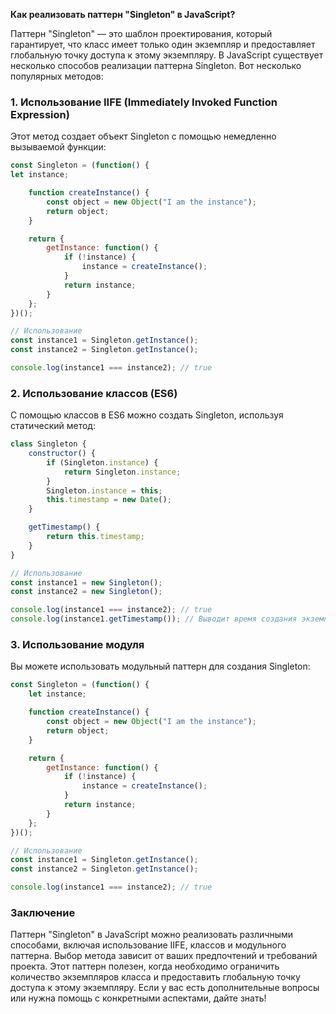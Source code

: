 **Как реализовать паттерн "Singleton" в JavaScript?**

Паттерн "Singleton" — это шаблон проектирования, который гарантирует, что класс имеет только один экземпляр и предоставляет глобальную точку доступа к этому экземпляру. В JavaScript существует несколько способов реализации паттерна Singleton. Вот несколько популярных методов:

### 1. Использование IIFE (Immediately Invoked Function Expression)

Этот метод создает объект Singleton с помощью немедленно вызываемой функции:
```javascript
const Singleton = (function() {
let instance;

    function createInstance() {
        const object = new Object("I am the instance");
        return object;
    }

    return {
        getInstance: function() {
            if (!instance) {
                instance = createInstance();
            }
            return instance;
        }
    };
})();

// Использование
const instance1 = Singleton.getInstance();
const instance2 = Singleton.getInstance();

console.log(instance1 === instance2); // true
```



### 2. Использование классов (ES6)

С помощью классов в ES6 можно создать Singleton, используя статический метод:
```javascript
class Singleton {
    constructor() {
        if (Singleton.instance) {
            return Singleton.instance;
        }
        Singleton.instance = this;
        this.timestamp = new Date();
    }

    getTimestamp() {
        return this.timestamp;
    }
}

// Использование
const instance1 = new Singleton();
const instance2 = new Singleton();

console.log(instance1 === instance2); // true
console.log(instance1.getTimestamp()); // Выводит время создания экземпляра

```


### 3. Использование модуля

Вы можете использовать модульный паттерн для создания Singleton:
```javascript
const Singleton = (function() {
    let instance;

    function createInstance() {
        const object = new Object("I am the instance");
        return object;
    }

    return {
        getInstance: function() {
            if (!instance) {
                instance = createInstance();
            }
            return instance;
        }
    };
})();

// Использование
const instance1 = Singleton.getInstance();
const instance2 = Singleton.getInstance();

console.log(instance1 === instance2); // true
```



### Заключение

Паттерн "Singleton" в JavaScript можно реализовать различными способами, включая использование IIFE, классов и модульного паттерна. Выбор метода зависит от ваших предпочтений и требований проекта. Этот паттерн полезен, когда необходимо ограничить количество экземпляров класса и предоставить глобальную точку доступа к этому экземпляру. Если у вас есть дополнительные вопросы или нужна помощь с конкретными аспектами, дайте знать!